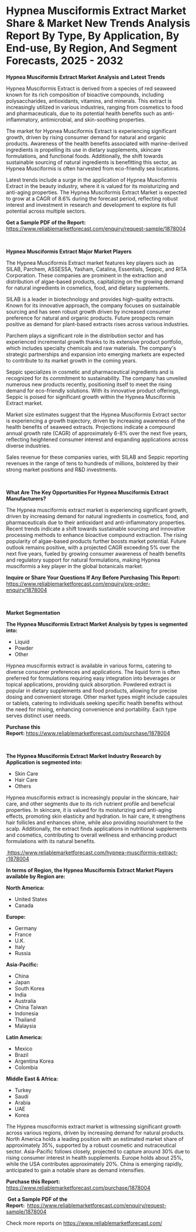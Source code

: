 <p><h1>Hypnea Musciformis Extract Market Share & Market New Trends Analysis Report By Type, By Application, By End-use, By Region, And Segment Forecasts, 2025 - 2032</h1></p><p><strong>Hypnea Musciformis Extract Market Analysis and Latest Trends</strong></p>
<p><p>Hypnea Musciformis Extract is derived from a species of red seaweed known for its rich composition of bioactive compounds, including polysaccharides, antioxidants, vitamins, and minerals. This extract is increasingly utilized in various industries, ranging from cosmetics to food and pharmaceuticals, due to its potential health benefits such as anti-inflammatory, antimicrobial, and skin-soothing properties.</p><p>The market for Hypnea Musciformis Extract is experiencing significant growth, driven by rising consumer demand for natural and organic products. Awareness of the health benefits associated with marine-derived ingredients is propelling its use in dietary supplements, skincare formulations, and functional foods. Additionally, the shift towards sustainable sourcing of natural ingredients is benefitting this sector, as Hypnea Musciformis is often harvested from eco-friendly sea locations.</p><p>Latest trends include a surge in the application of Hypnea Musciformis Extract in the beauty industry, where it is valued for its moisturizing and anti-aging properties. The Hypnea Musciformis Extract Market is expected to grow at a CAGR of 8.6% during the forecast period, reflecting robust interest and investment in research and development to explore its full potential across multiple sectors.</p></p>
<p><strong>Get a Sample PDF of the Report:&nbsp;</strong> <a href="https://www.reliablemarketforecast.com/enquiry/request-sample/1878004?utm_campaign=2247&utm_medium=2&utm_source=Github&utm_content=ia&utm_term=31012025&utm_id=hypnea-musciformis-extract">https://www.reliablemarketforecast.com/enquiry/request-sample/1878004</a></p>
<p>&nbsp;</p>
<p><strong>Hypnea Musciformis Extract Major Market Players</strong></p>
<p><p>The Hypnea Musciformis Extract market features key players such as SILAB, Parchem, ASSESSA, Yasham, Catalina, Essentials, Seppic, and RITA Corporation. These companies are prominent in the extraction and distribution of algae-based products, capitalizing on the growing demand for natural ingredients in cosmetics, food, and dietary supplements.</p><p>SILAB is a leader in biotechnology and provides high-quality extracts. Known for its innovative approach, the company focuses on sustainable sourcing and has seen robust growth driven by increased consumer preference for natural and organic products. Future prospects remain positive as demand for plant-based extracts rises across various industries.</p><p>Parchem plays a significant role in the distribution sector and has experienced incremental growth thanks to its extensive product portfolio, which includes specialty chemicals and raw materials. The company's strategic partnerships and expansion into emerging markets are expected to contribute to its market growth in the coming years.</p><p>Seppic specializes in cosmetic and pharmaceutical ingredients and is recognized for its commitment to sustainability. The company has unveiled numerous new products recently, positioning itself to meet the rising demand for eco-friendly solutions. With its innovative product offerings, Seppic is poised for significant growth within the Hypnea Musciformis Extract market.</p><p>Market size estimates suggest that the Hypnea Musciformis Extract sector is experiencing a growth trajectory, driven by increasing awareness of the health benefits of seaweed extracts. Projections indicate a compound annual growth rate (CAGR) of approximately 6-8% over the next five years, reflecting heightened consumer interest and expanding applications across diverse industries. </p><p>Sales revenue for these companies varies, with SILAB and Seppic reporting revenues in the range of tens to hundreds of millions, bolstered by their strong market positions and R&D investments.</p></p>
<p>&nbsp;</p>
<p><strong>What Are The Key Opportunities For Hypnea Musciformis Extract Manufacturers?</strong></p>
<p><p>The Hypnea musciformis extract market is experiencing significant growth, driven by increasing demand for natural ingredients in cosmetics, food, and pharmaceuticals due to their antioxidant and anti-inflammatory properties. Recent trends indicate a shift towards sustainable sourcing and innovative processing methods to enhance bioactive compound extraction. The rising popularity of algae-based products further boosts market potential. Future outlook remains positive, with a projected CAGR exceeding 5% over the next five years, fueled by growing consumer awareness of health benefits and regulatory support for natural formulations, making Hypnea musciformis a key player in the global botanicals market.</p></p>
<p><strong>Inquire or Share Your Questions If Any Before Purchasing This Report:</strong> <a href="https://www.reliablemarketforecast.com/enquiry/pre-order-enquiry/1878004?utm_campaign=2247&utm_medium=2&utm_source=Github&utm_content=ia&utm_term=31012025&utm_id=hypnea-musciformis-extract">https://www.reliablemarketforecast.com/enquiry/pre-order-enquiry/1878004</a></p>
<p>&nbsp;</p>
<p><strong>Market Segmentation</strong></p>
<p><strong>The Hypnea Musciformis Extract Market Analysis by types is segmented into:</strong></p>
<p><ul><li>Liquid</li><li>Powder</li><li>Other</li></ul></p>
<p><p>Hypnea musciformis extract is available in various forms, catering to diverse consumer preferences and applications. The liquid form is often preferred for formulations requiring easy integration into beverages or topical applications, providing quick absorption. Powdered extract is popular in dietary supplements and food products, allowing for precise dosing and convenient storage. Other market types might include capsules or tablets, catering to individuals seeking specific health benefits without the need for mixing, enhancing convenience and portability. Each type serves distinct user needs.</p></p>
<p><strong>Purchase this Report:&nbsp;</strong><a href="https://www.reliablemarketforecast.com/purchase/1878004?utm_campaign=2247&utm_medium=2&utm_source=Github&utm_content=ia&utm_term=31012025&utm_id=hypnea-musciformis-extract">https://www.reliablemarketforecast.com/purchase/1878004</a></p>
<p>&nbsp;</p>
<p><strong>The Hypnea Musciformis Extract Market Industry Research by Application is segmented into:</strong></p>
<p><ul><li>Skin Care</li><li>Hair Care</li><li>Others</li></ul></p>
<p><p>Hypnea musciformis extract is increasingly popular in the skincare, hair care, and other segments due to its rich nutrient profile and beneficial properties. In skincare, it is valued for its moisturizing and anti-aging effects, promoting skin elasticity and hydration. In hair care, it strengthens hair follicles and enhances shine, while also providing nourishment to the scalp. Additionally, the extract finds applications in nutritional supplements and cosmetics, contributing to overall wellness and enhancing product formulations with its natural benefits.</p></p>
<p><a href="https://www.reliablemarketforecast.com/hypnea-musciformis-extract-r1878004?utm_campaign=2247&utm_medium=2&utm_source=Github&utm_content=ia&utm_term=31012025&utm_id=hypnea-musciformis-extract">&nbsp;https://www.reliablemarketforecast.com/hypnea-musciformis-extract-r1878004</a></p>
<p><strong>In terms of Region, the Hypnea Musciformis Extract Market Players available by Region are:</strong></p>
<p>
    <p> <strong> North America: </strong>
        <ul>
            <li>United States</li>
            <li>Canada</li>
        </ul>
        </p> 
    <p> <strong> Europe: </strong>
        <ul>
            <li>Germany</li>
            <li>France</li>
            <li>U.K.</li>
            <li>Italy</li>
            <li>Russia</li>
        </ul>
        </p> 
    <p> <strong> Asia-Pacific: </strong>
        <ul>
            <li>China</li>
            <li>Japan</li>
            <li>South Korea</li>
            <li>India</li>
            <li>Australia</li>
            <li>China Taiwan</li>
            <li>Indonesia</li>
            <li>Thailand</li>
            <li>Malaysia</li>
        </ul>
        </p> 
    <p> <strong> Latin America: </strong>
        <ul>
            <li>Mexico</li>
            <li>Brazil</li>
            <li>Argentina Korea</li>
            <li>Colombia</li>
        </ul>
        </p> 
    <p> <strong> Middle East & Africa: </strong>
        <ul>
            <li>Turkey</li>
            <li>Saudi</li>
            <li>Arabia</li>
            <li>UAE</li>
            <li>Korea</li>
        </ul>
    </p>
    </p>
<p><p>The Hypnea musciformis extract market is witnessing significant growth across various regions, driven by increasing demand for natural products. North America holds a leading position with an estimated market share of approximately 35%, supported by a robust cosmetic and nutraceutical sector. Asia-Pacific follows closely, projected to capture around 30% due to rising consumer interest in health supplements. Europe holds about 25%, while the USA contributes approximately 20%. China is emerging rapidly, anticipated to gain a notable share as demand intensifies.</p></p>
<p><strong>Purchase this Report: </strong><a href="https://www.reliablemarketforecast.com/purchase/1878004?utm_campaign=2247&utm_medium=2&utm_source=Github&utm_content=ia&utm_term=31012025&utm_id=hypnea-musciformis-extract">https://www.reliablemarketforecast.com/purchase/1878004</a></p>
<p>&nbsp;<strong>Get a Sample PDF of the Report:&nbsp;&nbsp;</strong><a href="https://www.reliablemarketforecast.com/enquiry/request-sample/1878004?utm_campaign=2247&utm_medium=2&utm_source=Github&utm_content=ia&utm_term=31012025&utm_id=hypnea-musciformis-extract">https://www.reliablemarketforecast.com/enquiry/request-sample/1878004</a></p>
<p><strong></strong></p>
<p>Check more reports on <a href="https://www.reliablemarketforecast.com/?utm_campaign=2247&utm_medium=2&utm_source=Github&utm_content=ia&utm_term=31012025&utm_id=hypnea-musciformis-extract">https://www.reliablemarketforecast.com/</a></p>